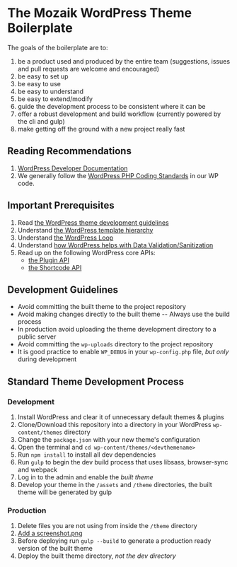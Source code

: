 # The Mozaik WordPress Theme Boilerplate

The goals of the boilerplate are to:

1. be a product used and produced by the entire team (suggestions, issues and pull requests are welcome and encouraged)
1. be easy to set up
1. be easy to use
1. be easy to understand
1. be easy to extend/modify
1. guide the development process to be consistent where it can be
1. offer a robust development and build workflow (currently powered by the cli and gulp)
1. make getting off the ground with a new project really fast

## Reading Recommendations

1. [WordPress Developer Documentation](http://codex.wordpress.org/Developer_Documentation)
1. We generally follow the [WordPress PHP Coding Standards](https://make.wordpress.org/core/handbook/coding-standards/php/) in our WP code.

## Important Prerequisites

1. Read [the WordPress theme development guidelines](http://codex.wordpress.org/Theme_Development)
1. Understand [the WordPress template hierarchy](http://codex.wordpress.org/images/9/96/wp-template-hierarchy.jpg)
1. Understand [the WordPress Loop](http://codex.wordpress.org/The_Loop)
1. Understand [how WordPress helps with Data Validation/Sanitization](http://codex.wordpress.org/Data_Validation)
1. Read up on the following WordPress core APIs:
	- [the Plugin API](http://codex.wordpress.org/Plugin_API)
	- [the Shortcode API](http://codex.wordpress.org/Shortcode_API)

## Development Guidelines

- Avoid committing the built theme to the project repository
- Avoid making changes directly to the built theme -- Always use the build process
- In production avoid uploading the theme development directory to a public server
- Avoid committing the `wp-uploads` directory to the project repository
- It is good practice to enable `WP_DEBUG` in your `wp-config.php` file, *but only* during development

## Standard Theme Development Process

### Development

1. Install WordPress and clear it of unnecessary default themes & plugins
1. Clone/Download this repository into a directory in your WordPress `wp-content/themes` directory
1. Change the `package.json` with your new theme's configuration
1. Open the terminal and `cd wp-content/themes/<devthemename>`
1. Run `npm install` to install all dev dependencies
1. Run `gulp` to begin the dev build process that uses libsass, browser-sync and webpack
1. Log in to the admin and enable the *built theme*
1. Develop your theme in the `/assets` and `/theme` directories, the built theme will be generated by gulp

### Production

1. Delete files you are not using from inside the `/theme` directory
1. [Add a screenshot.png](http://codex.wordpress.org/Theme_Development#Screenshot)
1. Before deploying run `gulp --build` to generate a production ready version of the built theme
1. Deploy the built theme directory, *not the dev directory*